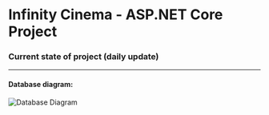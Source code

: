 # Infinity Cinema - ASP.NET Core Project
<h3>Current state of project (daily update)</h3>

-------------------------------------------------------------------------------------------------------------------------------------------------------------------------

<h4>Database diagram:</h4>

![Database Diagram](https://user-images.githubusercontent.com/88380154/186663514-87a3c332-cc57-45df-98de-6676b2f061f5.png)
